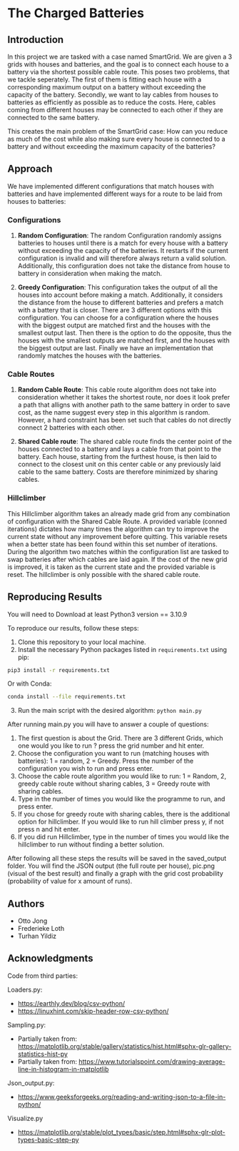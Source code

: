 # The Charged Batteries

## Introduction

In this project we are tasked with a case named SmartGrid. We are given a 3 grids with houses and batteries, and the goal is to connect each house to a battery via the shortest possible cable route. This poses two problems, that we tackle seperately. The first of them is fitting each house with a corresponding maximum output on a battery without exceeding the capacity of the battery. Secondly, we want to lay cables from houses to batteries as efficiently as possible as to reduce the costs. Here, cables coming from different houses may be connected to each other if they are connected to the same battery.

This creates the main problem of the SmartGrid case: How can you reduce as much of the cost while also making sure every house is connected to a battery and without exceeding the maximum capacity of the batteries?

## Approach

We have implemented different configurations that match houses with batteries and have implemented different ways for a route to be laid from houses to batteries:

### Configurations

1. **Random Configuration**: The random Configuration randomly assigns batteries to houses until there is a match for every house with a battery without exceeding the capacity of the batteries. It restarts if the current configuration is invalid and will therefore always return a valid solution. Additionally, this configuration does not take the distance from house to battery in consideration when making the match. 

2. **Greedy Configuration**: This configuration takes the output of all the houses into account before making a match. Additionally, it considers the distance from the house to different batteries and prefers a match with a battery that is closer. There are 3 different options with this configuration. You can choose for a configuration where the houses with the biggest output are matched first and the houses with the smallest output last. Then there is the option to do the opposite, thus the houses with the smallest outputs are matched first, and the houses with the biggest output are last. Finally we have an implementation that randomly matches the houses with the batteries.  

### Cable Routes

1. **Random Cable Route**: This cable route algorithm does not take into consideration whether it takes the shortest route, nor does it look prefer a path that alligns with another path to the same battery in order to save cost, as the name suggest every step in this algorithm is random. However, a hard constraint has been set such that cables do not directly connect 2 batteries with each other.

2. **Shared Cable route**: The shared cable route finds the center point of the houses connected to a battery and lays a cable from that point to the battery. Each house, starting from the furthest house, is then laid to connect to the closest unit on this center cable or any previously laid cable to the same battery. Costs are therefore minimized by sharing cables.

### Hillclimber

This Hillclimber algorithm takes an already made grid from any combination of configuration with the Shared Cable Route. A provided variable (conned iterations) dictates how many times the algorithm can try to improve the current state without any improvement before quitting. This variable resets when a better state has been found within this set number of iterations. During the algorithm two matches within the configuration list are tasked to swap batteries after which cables are laid again. If the cost of the new grid is improved, it is taken as the current state and the provided variable is reset. The hillclimber is only possible with the shared cable route.

## Reproducing Results
You will need to Download at least Python3 version == 3.10.9

To reproduce our results, follow these steps:

1. Clone this repository to your local machine.
2. Install the necessary Python packages listed in `requirements.txt` using pip:
```bash
pip3 install -r requirements.txt
```

Or with Conda:
```bash
conda install --file requirements.txt
```

3. Run the main script with the desired algorithm: `python main.py`

After running main.py you will have to answer a couple of questions:
1. The first question is about the Grid. There are 3 different Grids, which one would you like to run ? press the grid number and hit enter.
2. Choose the configuration you want to run (matching houses with batteries): 1 = random, 2 = Greedy. Press the number of the configuration you wish to run and press enter.
3. Choose the cable route algorithm you would like to run: 1 = Random, 2, greedy cable route without sharing cables, 3 = Greedy route with sharing cables.
4. Type in the number of times you would like the programme to run, and press enter.
5. If you chose for greedy route with sharing cables, there is the additional option for hillclimber. If you would like to run hill climber press y, if not press n and hit enter.
6. If you did run Hillclimber, type in the number of times you would like the hillclimber to run without finding a better solution.

After following all these steps the results will be saved in the saved_output folder. You will find the JSON output (the full route per house), pic.png (visual of the best result) and finally a graph with the grid cost probability (probability of value for x amount of runs).

## Authors

- Otto Jong
- Frederieke Loth
- Turhan Yildiz

## Acknowledgments
Code from third parties:

Loaders.py:
-   https://earthly.dev/blog/csv-python/
-   https://linuxhint.com/skip-header-row-csv-python/

Sampling.py:
-   Partially taken from: https://matplotlib.org/stable/gallery/statistics/hist.html#sphx-glr-gallery-statistics-hist-py
-   Partially taken from: https://www.tutorialspoint.com/drawing-average-line-in-histogram-in-matplotlib

Json_output.py:
-   https://www.geeksforgeeks.org/reading-and-writing-json-to-a-file-in-python/ 

Visualize.py
-   https://matplotlib.org/stable/plot_types/basic/step.html#sphx-glr-plot-types-basic-step-py